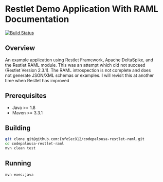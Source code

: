 Restlet Demo Application With RAML Documentation
================================================

[![Build Status](https://travis-ci.org/InfoSec812/codepalousa-restlet-raml.svg)](https://travis-ci.org/InfoSec812/codepalousa-restlet-raml)

Overview
--------

An example application using Restlet Framework, Apache DeltaSpike, and the Restlet RAML module. This was an attempt
which did not succeed (Restlet Version 2.3.1). The RAML introspection is not complete and does not generate JSON/XML
schemas or examples. I will revisit this at another time when Restlet has improved


Prerequisites
-------------
* Java >= 1.8
* Maven >= 3.3.1

Building
--------

```bash
git clone git@github.com:InfoSec812/codepalousa-restlet-raml.git
cd codepalousa-restlet-raml
mvn clean test
```

Running
-------

```bash
mvn exec:java
```
